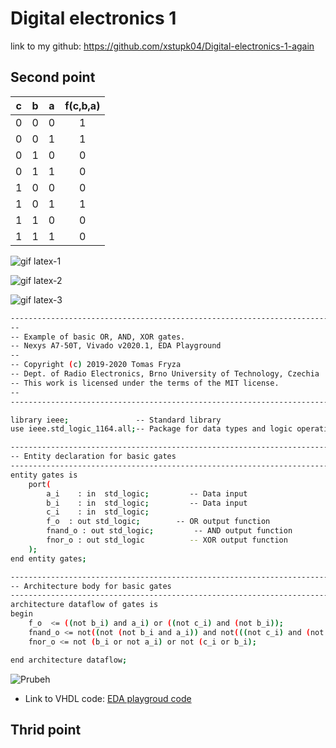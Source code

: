# Digital electronics 1
  link to my github: https://github.com/xstupk04/Digital-electronics-1-again
## Second point 

| **c** | **b** |**a** | **f(c,b,a)** |
| :-: | :-: | :-: | :-: |
| 0 | 0 | 0 | 1 |
| 0 | 0 | 1 | 1 |
| 0 | 1 | 0 | 0 |
| 0 | 1 | 1 | 0 |
| 1 | 0 | 0 | 0 |
| 1 | 0 | 1 | 1 |
| 1 | 1 | 0 | 0 |
| 1 | 1 | 1 | 0 |

![gif latex-1](https://user-images.githubusercontent.com/60606149/107531301-fbf39380-6bbc-11eb-8954-df8fea841bc8.gif)

![gif latex-2](https://user-images.githubusercontent.com/60606149/107535585-26dfe680-6bc1-11eb-9cbe-f7e53bfc7b4f.gif)

![gif latex-3](https://user-images.githubusercontent.com/60606149/107536541-2e53bf80-6bc2-11eb-844b-54f0c4c99065.gif)
```bash
------------------------------------------------------------------------
--
-- Example of basic OR, AND, XOR gates.
-- Nexys A7-50T, Vivado v2020.1, EDA Playground
--
-- Copyright (c) 2019-2020 Tomas Fryza
-- Dept. of Radio Electronics, Brno University of Technology, Czechia
-- This work is licensed under the terms of the MIT license.
--
------------------------------------------------------------------------

library ieee;               -- Standard library
use ieee.std_logic_1164.all;-- Package for data types and logic operations

------------------------------------------------------------------------
-- Entity declaration for basic gates
------------------------------------------------------------------------
entity gates is
    port(
        a_i    : in  std_logic;         -- Data input
        b_i    : in  std_logic;         -- Data input
        c_i	   : in  std_logic;
        f_o  : out std_logic;        -- OR output function
        fnand_o : out std_logic;         -- AND output function
        fnor_o : out std_logic          -- XOR output function
    );
end entity gates;

------------------------------------------------------------------------
-- Architecture body for basic gates
------------------------------------------------------------------------
architecture dataflow of gates is
begin
    f_o  <= ((not b_i) and a_i) or ((not c_i) and (not b_i));
    fnand_o <= not((not (not b_i and a_i)) and not(((not c_i) and (not b_i))));
    fnor_o <= not (b_i or not a_i) or not (c_i or b_i);

end architecture dataflow;
```

![Prubeh](https://user-images.githubusercontent.com/60606149/107642241-e2ae1e00-6c74-11eb-9e5b-a164c7d4c200.png)

* Link to VHDL code: [EDA playgroud code](https://www.edaplayground.com/x/FU4c)

## Thrid point 

